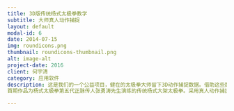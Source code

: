 ```yaml
---
title: 3D版传统杨式太极拳教学
subtitle: 大师真人动作捕捉
layout: default
modal-id: 6
date: 2014-07-15
img: roundicons.png
thumbnail: roundicons-thumbnail.png
alt: image-alt
project-date: 2016
client: 何宇清
category: 应用软件
description: 这是我们的一个公益项目，健在的太极拳大师留下3D动作捕捉数据。借助这些数据，可以精准展现太极拳动作中的身体方位，角度，运动轨迹及细节变化。
首期作品为杨式太极拳第五代正脉传人张勇涛先生演练的传统杨式大架太极拳。采用真人动作捕捉，所有动作数据都基于张勇涛老师本人所演练。APP版即将发布。

---
```

